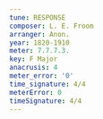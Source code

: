 ```yaml
---
tune: RESPONSE
composer: L. E. Froom
arranger: Anon.
year: 1820-1910
meter: 7.7.7.3.
key: F Major
anacrusis: 4
meter_error: '0'
time_signature: 4/4
meterError: 0
timeSignature: 4/4
---
```

